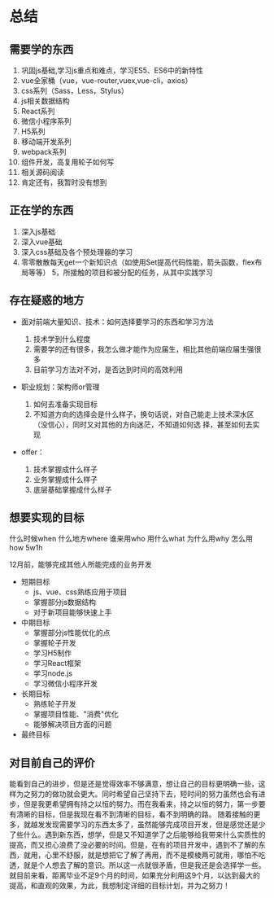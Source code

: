 # 总结

## 需要学的东西

1. 巩固js基础,学习js重点和难点，学习ES5、ES6中的新特性
2. vue全家桶（vue，vue-router,vuex,vue-cli，axios）
3. css系列（Sass，Less，Stylus）
4. js相关数据结构
5. React系列
6. 微信小程序系列
7. H5系列
8. 移动端开发系列
9. webpack系列
10. 组件开发，高复用轮子如何写
11. 相关源码阅读
12. 肯定还有，我暂时没有想到

## 正在学的东西

1. 深入js基础
2. 深入vue基础
3. 深入css基础及各个预处理器的学习
4. 零零散散每天get一个新知识点（如使用Set提高代码性能，箭头函数，flex布局等等）
5，所接触的项目和被分配的任务，从其中实践学习

## 存在疑惑的地方

+ 面对前端大量知识、技术：如何选择要学习的东西和学习方法

  1. 技术学到什么程度
  2. 需要学的还有很多，我怎么做才能作为应届生，相比其他前端应届生强很多
  3. 目前学习方法对不对，是否达到时间的高效利用

+ 职业规划：架构师or管理

  1. 如何去准备实现目标
  2. 不知道方向的选择会是什么样子，换句话说，对自己能走上技术深水区（没信心），同时又对其他的方向迷茫，不知道如何选 择，甚至如何去实现

+ offer：

  1. 技术掌握成什么样子
  2. 业务掌握成什么样子
  3. 底层基础掌握成什么样子

## 想要实现的目标

什么时候when
什么地方where
谁来用who
用什么what
为什么用why
怎么用how
5w1h

12月前，能够完成其他人所能完成的业务开发

+ 短期目标
  + js、vue、css熟练应用于项目
  + 掌握部分js数据结构
  + 对于新项目能够快速上手
+ 中期目标
  + 掌握部分js性能优化的点
  + 掌握轮子开发
  + 学习H5制作
  + 学习React框架
  + 学习node.js
  + 学习微信小程序开发
+ 长期目标
  + 熟练轮子开发
  + 掌握项目性能、"消费"优化
  + 能够解决项目方面的问题
+ 最终目标

## 对目前自己的评价

能看到自己的进步，但是还是觉得效率不够满意，想让自己的目标更明确一些，这样为之努力的做功就会更大。同时希望自己坚持下去，短时间的努力虽然也会有进步，但是我更希望拥有持之以恒的努力。而在我看来，持之以恒的努力，第一步要有清晰的目标，但是我现在看不到清晰的目标，看不到明确的路。
随着接触的更多，就越发发现需要学习的东西太多了，虽然能够完成项目开发，但是感觉还是少了些什么。遇到新东西，想学，但是又不知道学了之后能够给我带来什么实质性的提高，而又担心浪费了没必要的时间。但是，在有的项目开发中，遇到不了解的东西，就用，心里不舒服，就是想把它了解了再用，而不是模棱两可就用，哪怕不吃透，就是个人想去了解的意识。所以这一点就很矛盾，但是我还是会选择学一些。
就目前来看，距离毕业不足9个月的时间，如果充分利用这9个月，以达到最大的提高，和直观的效果，为此，我想制定详细的目标计划，并为之努力！
